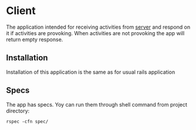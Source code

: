 Client
======

The application intended for receiving activities from [server][1] and respond on it if activities are provoking. When activities are not provoking the app will return empty response.

## Installation

Installation of this application is the same as for usual rails application

## Specs

The app has specs. Yoy can run them through shell command from project directory:

```
rspec -cfn spec/

```

  [1]: https://github.com/Timrael/server
